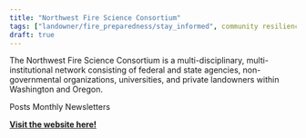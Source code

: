 ```yaml
---
title: "Northwest Fire Science Consortium"
tags: ["landowner/fire_preparedness/stay_informed", community resilience, fire and forestry groups]
draft: true
---
```


The Northwest Fire Science Consortium is a multi-disciplinary, multi-institutional network consisting of federal and state agencies, non-governmental organizations, universities, and private landowners within Washington and Oregon.

Posts Monthly Newsletters

[**Visit the website here!**](https://nwfirescience.org/newsletters)

